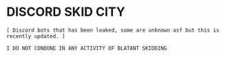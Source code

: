 # DISCORD SKID CITY
```bf
[ Discord bots that has been leaked, some are unknown asf but this is recently updated. ]

I DO NOT CONDONE IN ANY ACTIVITY OF BLATANT SKIDDING
```
